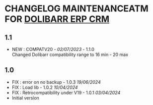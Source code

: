 # CHANGELOG MAINTENANCEATM FOR [DOLIBARR ERP CRM](https://www.dolibarr.org)

## 1.1
- NEW : COMPATV20 - *02/07/2023* - 1.1.0  
  Changed Dolibarr compatibility range to 16 min - 20 max

## 1.0
- FIX : error on no backup - 1.0.3 *19/06/2024*
- FIX : Load lib - 1.0.2 *10/04/2024*
- FIX : Retrocompatibility under V19 - 1.0.1 *03/04/2024*  
- Initial version
